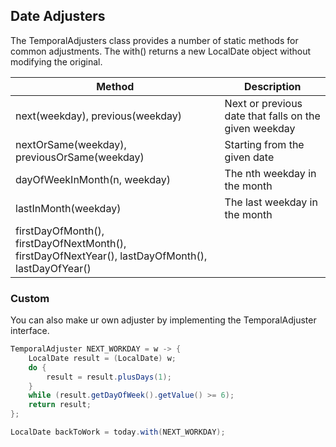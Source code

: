 ## Date Adjusters

The TemporalAdjusters class provides a number of static methods for common adjustments. The with() returns a new LocalDate object without modifying the original.

| Method                                                                                            | Description                                           |
| ------------------------------------------------------------------------------------------------- | ----------------------------------------------------- |
| next(weekday), previous(weekday)                                                                  | Next or previous date that falls on the given weekday |
| nextOrSame(weekday), previousOrSame(weekday)                                                      | Starting from the given date                          |
| dayOfWeekInMonth(n, weekday)                                                                      | The nth weekday in the month                          |
| lastInMonth(weekday)                                                                              | The last weekday in the month                         |
| firstDayOfMonth(), firstDayOfNextMonth(), firstDayOfNextYear(), lastDayOfMonth(), lastDayOfYear() |                                                       |

### Custom

You can also make ur own adjuster by implementing the TemporalAdjuster interface.

```java
TemporalAdjuster NEXT_WORKDAY = w -> {
    LocalDate result = (LocalDate) w;
    do {
        result = result.plusDays(1);
    }
    while (result.getDayOfWeek().getValue() >= 6);
    return result;
};

LocalDate backToWork = today.with(NEXT_WORKDAY);
```
